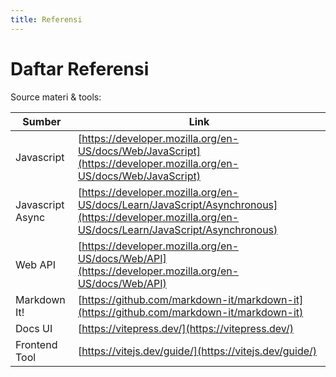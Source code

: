 ```yaml
---
title: Referensi
---
```


# Daftar Referensi

Source materi & tools:

| Sumber | Link |
| ------ | ---- |
| Javascript | [https://developer.mozilla.org/en-US/docs/Web/JavaScript](https://developer.mozilla.org/en-US/docs/Web/JavaScript) |
| Javascript Async | [https://developer.mozilla.org/en-US/docs/Learn/JavaScript/Asynchronous](https://developer.mozilla.org/en-US/docs/Learn/JavaScript/Asynchronous) |
| Web API | [https://developer.mozilla.org/en-US/docs/Web/API](https://developer.mozilla.org/en-US/docs/Web/API) |
| Markdown It! | [https://github.com/markdown-it/markdown-it](https://github.com/markdown-it/markdown-it) |
| Docs UI | [https://vitepress.dev/](https://vitepress.dev/) |
| Frontend Tool | [https://vitejs.dev/guide/](https://vitejs.dev/guide/) |